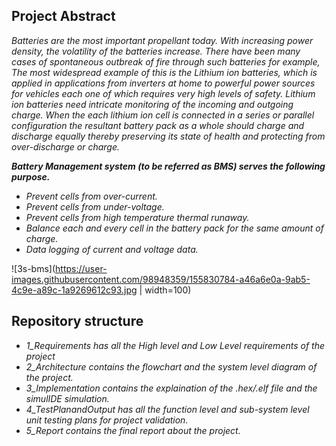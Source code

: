 ## Project Abstract
*Batteries are the most important propellant today. With increasing power density, the
volatility of the batteries increase. There have been many cases of spontaneous outbreak of fire
through such batteries for example, The most widespread example of this is the Lithium ion
batteries, which is applied in applications from inverters at home to powerful power sources for
vehicles each one of which requires very high levels of safety. Lithium ion batteries need intricate
monitoring of the incoming and outgoing charge. When the each lithium ion cell is connected in a
series or parallel configuration the resultant battery pack as a whole should charge and discharge
equally thereby preserving its state of health and protecting from over-discharge or charge.* 

***Battery Management system (to be referred as BMS) serves the following purpose.***
- *Prevent cells from over-current.*
- *Prevent cells from under-voltage.*
- *Prevent cells from high temperature thermal runaway.*
- *Balance each and every cell in the battery pack for the same amount of charge.*
- *Data logging of current and voltage data.*

![3s-bms](https://user-images.githubusercontent.com/98948359/155830784-a46a6e0a-9ab5-4c9e-a89c-1a9269612c93.jpg | width=100)

## Repository structure
- *1_Requirements has all the High level and Low Level requirements of the project*
- *2_Architecture contains the flowchart and the system level diagram of the project.*
- *3_Implementation contains the explaination of the .hex/.elf file and the simulIDE simulation.*
- *4_TestPlanandOutput has all the function level and sub-system level unit testing plans for project validation.*
- *5_Report contains the final report about the project.* 
